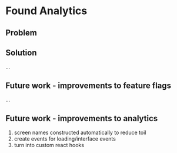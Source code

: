 # Found Analytics

## Problem

## Solution

...

## Future work - improvements to feature flags

...

## Future work - improvements to analytics

1. screen names constructed automatically to reduce toil
2. create events for loading/interface events
3. turn into custom react hooks